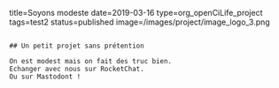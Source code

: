 title=Soyons modeste
date=2019-03-16
type=org_openCiLife_project
tags=test2
status=published
image=/images/project/image_logo_3.png
~~~~~~

## Un petit projet sans prétention

On est modest mais on fait des truc bien.
Echanger avec nous sur RocketChat.
Ou sur Mastodont ! 